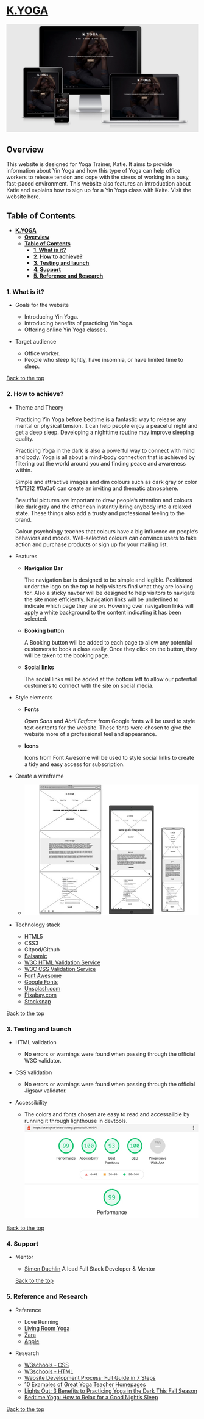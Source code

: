 # [**K.YOGA**](https://crankycat-loves-coding.github.io/K.YOGA/)

![Portfolio image](assets/images/portfolio-image.png)

## **Overview**

This website is designed for Yoga Trainer, Katie. It aims to provide information about Yin Yoga and how this type of Yoga can help office workers to release tension and cope with the stress of working in a busy, fast-paced environment. This website also features an introduction about Katie and  explains how to sign up for a Yin Yoga class with Kaite.
Visit the website here.

## **Table of Contents**

- [**K.YOGA**](#kyoga)
  - [**Overview**](#overview)
  - [**Table of Contents**](#table-of-contents)
    - [**1. What is it?**](#1-what-is-it)
    - [**2. How to achieve?**](#2-how-to-achieve)
    - [**3. Testing and launch**](#3-testing-and-launch)
    - [**4. Support**](#4-support)
    - [**5. Reference and Research**](#5-reference-and-research)

### **1. What is it?**

- Goals for the website

  - Introducing Yin Yoga.
  - Introducing benefits of practicing Yin Yoga.
  - Offering online Yin Yoga classes.

- Target audience

  - Office worker.
  - People who sleep lightly, have insomnia, or have limited time to sleep.

[Back to the top](#overview)

### **2. How to achieve?**

- Theme and Theory
  
  Practicing Yin Yoga before bedtime is a fantastic way to release any mental or physical tension. It can help people enjoy a peaceful night and get a deep sleep. Developing a nighttime routine may improve sleeping quality.

  Practicing Yoga in the dark is also a powerful way to connect with mind and body. Yoga is all about a mind-body connection that is achieved by filtering out the world around you and finding peace and awareness within.

  Simple and attractive images and dim colours such as dark gray or color #171212 #0a0a0 can create an inviting and thematic atmosphere.
  
  Beautiful pictures are important to draw people’s attention and colours like dark gray and the other can instantly bring anybody into a relaxed state. These things also add a trusty and professional feeling to the brand.
  
  Colour psychology teaches that colours have a big influence on people’s behaviors and moods. Well-selected colours can convince users to take action and purchase products or sign up for your mailing list.

- Features

  - **Navigation Bar**

    The navigation bar is designed to be simple and legible. Positioned under the logo on the top to help visitors find what they are looking for. Also a sticky navbar will be designed to help visitors to navigate the site more efficiently. Navigation links will be underlined to indicate which page they are on. Hovering over navigation links will apply a white background to the content indicating it has been selected.

  - **Booking button**

    A Booking button will be added to each page to allow any potential customers to book a class easily. Once they click on the button, they will be taken to the booking page.

  - **Social links**

    The social links will be added at the bottom left to allow our potential customers to connect with the site on social media.

- Style elements
  - **Fonts**
  
    *Open Sans* and *Abril Fatface* from Google fonts will be used to style text contents for the website. These fonts were chosen to give the website more of a professional feel and appearance.

  - **Icons**

    Icons from Font Awesome will be used to style social links to create a tidy and easy access for subscription.

- Create a wireframe
  - ![original wireframe](assets/images/wireframe.jpg)

- Technology stack

  - HTML5
  - CSS3
  - Gitpod/Github
  - [Balsamic](https://balsamiq.com/wireframes/)
  - [W3C HTML Validation Service](https://validator.w3.org/#validate_by_input)
  - [W3C CSS Validation Service](https://jigsaw.w3.org/css-validator/#validate_by_input)
  - [Font Awesome](https://fontawesome.com/)
  - [Google Fonts](https://fonts.google.com/)
  - [Unsplash.com](https://unsplash.com/)
  - [Pixabay.com](https://pixabay.com/)
  - [Stocksnap](Stocksnap.io)

[Back to the top](#overview)

### 3. **Testing and launch**

- HTML validation

  - No errors or warnings were found when passing through the official W3C validator.

- CSS validation

  - No errors or warnings were found when passing through the official Jigsaw validator.

- Accessibility

  - The colors and fonts chosen are easy to read and accessaiible by running it through lighthouse in devtools.
![Web Accessibility check](assets/images/Web-Accessibility.jpg)

[Back to the top](#overview)

### 4. **Support**

- Mentor

  - [Simen Daehlin](https://www.linkedin.com/in/simendaehlin/)
  A lead Full Stack Developer & Mentor

  [Back to the top](#overview)

### 5. **Reference and Research**

- Reference

  - Love Running
  - [Living Room Yoga](https://www.livingroomyoga.ie/)
  - [Zara](zara.com)
  - [Apple](apple.com)

- Research

  - [W3schools - CSS](https://www.w3schools.com/css/default.asp)
  - [W3schools - HTML](https://www.w3schools.com/html/default.asp )
  - [Website Development Process: Full Guide in 7 Steps](https://xbsoftware.com/blog/website-development-process-full-guide/)  
  - [10 Examples of Great Yoga Teacher Homepages](https://www.susannerieker.com/10-examples-great-yoga-teacher-homepages/ )
  - [Lights Out: 3 Benefits to Practicing Yoga in the Dark This Fall Season](https://www.yogapedia.com/2/6927/yoga-practice/yoga-types/why-you-should-practice-yoga-in-the-dark)  
  - [Bedtime Yoga: How to Relax for a Good Night’s Sleep](https://www.healthline.com/health/healthy-sleep/bedtime-yoga
)

[Back to the top](#overview)
